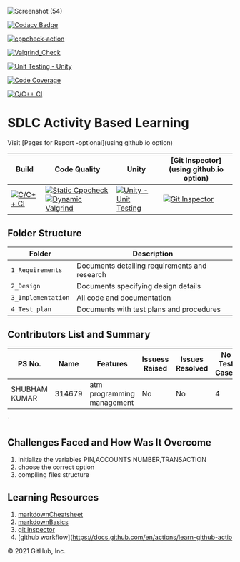 
![Screenshot (54)](https://user-images.githubusercontent.com/65505299/125539028-9870aa38-5f3f-4add-9a51-1fc6f3c76a8b.png)

[![Codacy Badge](https://app.codacy.com/project/badge/Grade/d1e816a975b84d97a925af4e8b255c6b)](https://www.codacy.com/gh/skandams/Railway-management-system/dashboard?utm_source=github.com&amp;utm_medium=referral&amp;utm_content=skandams/Railway-management-system&amp;utm_campaign=Badge_Grade)

[![cppcheck-action](https://github.com/skandams/Railway-management-system/actions/workflows/cppcheck.yml/badge.svg)](https://github.com/skandams/Railway-management-system/actions/workflows/cppcheck.yml)

[![Valgrind_Check](https://github.com/skandams/Railway-management-system/actions/workflows/Valgrind_Check.yml/badge.svg)](https://github.com/skandams/Railway-management-system/actions/workflows/Valgrind_Check.yml)

[![Unit Testing - Unity](https://github.com/skandams/Railway-management-system/actions/workflows/Unit-Testing.yml/badge.svg)](https://github.com/skandams/Railway-management-system/actions/workflows/Unit-Testing.yml)

[![Code Coverage](https://github.com/skandams/Railway-management-system/actions/workflows/code-coverage.yml/badge.svg)](https://github.com/skandams/Railway-management-system/actions/workflows/code-coverage.yml)

[![C/C++ CI](https://github.com/skandams/Railway-management-system/actions/workflows/c-cpp.yml/badge.svg)](https://github.com/skandams/Railway-management-system/actions/workflows/c-cpp.yml)



# SDLC Activity Based Learning

Visit [Pages for Report -optional](using github.io option)

Build | Code Quality | Unity | [Git Inspector](using github.io option)
------|----------|-------|--------------
[![C/C++ CI](https://github.com/prithvisekhar/AppliedSDLC_Template/actions/workflows/c-cpp.yml/badge.svg)](https://github.com/prithvisekhar/AppliedSDLC_Template/actions/workflows/c-cpp.yml) | [![Static Cppcheck](https://github.com/prithvisekhar/AppliedSDLC_Template/actions/workflows/cppcheck.yml/badge.svg)](https://github.com/prithvisekhar/AppliedSDLC_Template/actions/workflows/cppcheck.yml) [![Dynamic Valgrind](https://github.com/prithvisekhar/AppliedSDLC_Template/actions/workflows/CodeQuality_Dynamic.yml/badge.svg)](https://github.com/prithvisekhar/AppliedSDLC_Template/actions/workflows/CodeQuality_Dynamic.yml)| [![Unity - Unit Testing](https://github.com/prithvisekhar/AppliedSDLC_Template/actions/workflows/unity.yml/badge.svg)](https://github.com/prithvisekhar/AppliedSDLC_Template/actions/workflows/unity.yml)| [![Git Inspector](https://github.com/prithvisekhar/AppliedSDLC_Template/actions/workflows/gitinspector.yml/badge.svg)](https://github.com/prithvisekhar/AppliedSDLC_Template/actions/workflows/gitinspector.yml)


## Folder Structure
Folder             | Description
-------------------| -----------------------------------------
`1_Requirements`   | Documents detailing requirements and research
`2_Design`         | Documents specifying design details
`3_Implementation` | All code and documentation
`4_Test_plan`      | Documents with test plans and procedures

## Contributors List and Summary

PS No. |  Name   |    Features    | Issuess Raised |Issues Resolved|No Test Cases|Test Case Pass
-------|---------|----------------|----------------|---------------|-------------|--------------
SHUBHAM KUMAR | 314679  | atm programming  management   |  No     |  No  |4   |4    
` 


## Challenges Faced and How Was It Overcome

1. Initialize the variables PIN,ACCOUNTS NUMBER,TRANSACTION 
2. choose the correct option 
3. compiling files structure 


## Learning Resources
1. [markdownCheatsheet](https://github.com/adam-p/markdown-here/wiki/Markdown-Cheatsheet)
2. [markdownBasics](https://guides.github.com/features/mastering-markdown/)
3. [git inspector](https://github.com/ejwa/gitinspector.git)
4. [github workflow](https://docs.github.com/en/actions/learn-github-actio

  </body>
</html>
© 2021 GitHub, Inc.
